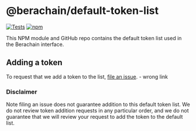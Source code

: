 # @berachain/default-token-list

[![Tests](https://github.com/Berachain/token-lists/workflows/Tests/badge.svg)](https://github.com/Berachain/default-token-list/actions?query=workflow%3ATests)
[![npm](https://img.shields.io/npm/v/@berachain/default-token-list)](https://unpkg.com/@berachain/default-token-list@latest/)

This NPM module and GitHub repo contains the default token list used in the Berachain interface.

## Adding a token

To request that we add a token to the list,
[file an issue](https://github.com/Berachain/default-token-list/issues/new?assignees=&labels=token+request&template=token-request.md&title=Add+%7BTOKEN_SYMBOL%7D%3A+%7BTOKEN_NAME%7D). - wrong link

### Disclaimer

Note filing an issue does not guarantee addition to this default token list.
We do not review token addition requests in any particular order, and we do not
guarantee that we will review your request to add the token to the default list.
